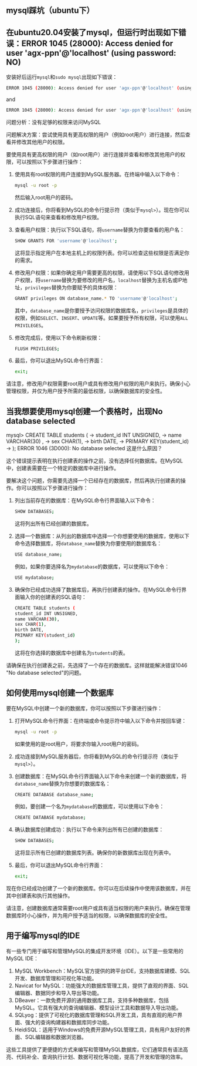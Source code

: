 ## mysql踩坑（ubuntu下）

## 在ubuntu20.04安装了mysql，但运行时出现如下错误：ERROR 1045 (28000): Access denied for user 'agx-ppn'@'localhost' (using password: NO)

安装好后运行`mysql`和`sudo mysql`出现如下错误：

```bash
ERROR 1045 (28000): Access denied for user 'agx-ppn'@'localhost' (using password: NO)  #这是运行mysql的结果
```

and

```bash
ERROR 1045 (28000): Access denied for user 'agx-ppn'@'localhost' (using password: NO)  #这是运行sudo mysql的结果
```

问题分析：没有足够的权限来访问MySQL

问题解决方案：尝试使用具有更高权限的用户（例如root用户）进行连接，然后查看并修改其他用户的权限。

要使用具有更高权限的用户（如root用户）进行连接并查看和修改其他用户的权限，可以按照以下步骤进行操作：

1. 使用具有root权限的用户连接到MySQL服务器。在终端中输入以下命令：

   ```bash
   mysql -u root -p
   ```

   然后输入root用户的密码。

2. 成功连接后，你将看到MySQL的命令行提示符（类似于`mysql>`）。现在你可以执行SQL语句来查看和修改用户权限。

3. 查看用户权限：执行以下SQL语句，将`username`替换为你要查看的用户名：

   ```bash
   SHOW GRANTS FOR 'username'@'localhost';
   ```

   这将显示指定用户在本地主机上的权限列表。你可以检查这些权限是否满足你的需求。

4. 修改用户权限：如果你确定用户需要更高的权限，请使用以下SQL语句修改用户权限，将`username`替换为要修改的用户名，`localhost`替换为主机名或IP地址，`privileges`替换为你要赋予的具体权限：

   ```bash
   GRANT privileges ON database_name.* TO 'username'@'localhost';
   ```

   其中，`database_name`是你要授予访问权限的数据库名，`privileges`是具体的权限，例如`SELECT`、`INSERT`、`UPDATE`等。如果要授予所有权限，可以使用`ALL PRIVILEGES`。

5. 修改完成后，使用以下命令刷新权限：

   ```bash
   FLUSH PRIVILEGES;
   ```

6. 最后，你可以退出MySQL命令行界面：

   ```bash
   exit;
   ```

请注意，修改用户权限需要root用户或具有修改用户权限的用户来执行。确保小心管理权限，并仅为用户授予所需的最低权限，以确保数据库的安全性。

## 当我想要使用mysql创建一个表格时，出现No database selected

mysql> CREATE TABLE students (    -> student_id INT UNSIGNED,    -> name VARCHAR(30) ,    -> sex CHAR(1),    -> birth DATE,    -> PRIMARY KEY(student_id)    -> ); ERROR 1046 (3D000): No database selected 这是什么原因？

这个错误提示表明在执行创建表的操作之前，没有选择任何数据库。在MySQL中，创建表需要在一个特定的数据库中进行操作。

要解决这个问题，你需要先选择一个已经存在的数据库，然后再执行创建表的操作。你可以按照以下步骤进行操作：

1. 列出当前存在的数据库：在MySQL命令行界面输入以下命令：

   ```bash
   SHOW DATABASES;
   ```

   这将列出所有已经创建的数据库。

2. 选择一个数据库：从列出的数据库中选择一个你想要使用的数据库，使用以下命令选择数据库，将`database_name`替换为你要使用的数据库名：

   ```bash
   USE database_name;
   ```

   例如，如果你要选择名为`mydatabase`的数据库，可以使用以下命令：

   ```bash
   USE mydatabase;
   ```

3. 确保你已经成功选择了数据库后，再执行创建表的操作。在MySQL命令行界面输入你的创建表的SQL语句：

   ```bash
   CREATE TABLE students (
   student_id INT UNSIGNED,
   name VARCHAR(30),
   sex CHAR(1),
   birth DATE,
   PRIMARY KEY(student_id)
   );
   ```

   这将在你选择的数据库中创建名为`students`的表。

请确保在执行创建表之前，先选择了一个存在的数据库。这样就能解决错误1046 "No database selected"的问题。

## 如何使用mysql创建一个数据库

要在MySQL中创建一个新的数据库，你可以按照以下步骤进行操作：

1. 打开MySQL命令行界面：在终端或命令提示符中输入以下命令并按回车键：

   ```bash
   mysql -u root -p
   ```

   如果使用的是root用户，将要求你输入root用户的密码。

2. 成功连接到MySQL服务器后，你将看到MySQL的命令行提示符（类似于`mysql>`）。

3. 创建数据库：在MySQL命令行界面输入以下命令来创建一个新的数据库，将`database_name`替换为你想要的数据库名：

   ```bash
   CREATE DATABASE database_name;
   ```

   例如，要创建一个名为`mydatabase`的数据库，可以使用以下命令：

   ```bash
   CREATE DATABASE mydatabase;
   ```

4. 确认数据库创建成功：执行以下命令来列出所有已创建的数据库：

   ```bash
   SHOW DATABASES;
   ```

   这将显示所有已创建的数据库列表。确保你的新数据库出现在列表中。

5. 最后，你可以退出MySQL命令行界面：

   ```bash
   exit;
   ```

现在你已经成功创建了一个新的数据库。你可以在后续操作中使用该数据库，并在其中创建表和执行其他操作。

请注意，创建数据库通常需要root用户或具有适当权限的用户来执行。确保在管理数据库时小心操作，并为用户授予适当的权限，以确保数据库的安全性。

## 用于编写mysql的IDE

有一些专门用于编写和管理MySQL的集成开发环境（IDE）。以下是一些常用的MySQL IDE：

1. MySQL Workbench：MySQL官方提供的跨平台IDE，支持数据库建模、SQL开发、数据库管理和可视化等功能。
2. Navicat for MySQL：功能强大的数据库管理工具，提供了直观的界面、SQL编辑器、数据同步和导入导出等功能。
3. DBeaver：一款免费开源的通用数据库工具，支持多种数据库，包括MySQL。它具有强大的查询编辑器、模型设计工具和数据导入导出功能。
4. SQLyog：提供了可视化的数据库管理和SQL开发工具，具有直观的用户界面、强大的查询构建器和数据库同步功能。
5. HeidiSQL：适用于Windows的免费开源MySQL管理工具，具有用户友好的界面、SQL编辑器和数据浏览器。

这些工具提供了更便捷的方式来编写和管理MySQL数据库，它们通常具有语法高亮、代码补全、查询执行计划、数据可视化等功能，提高了开发和管理的效率。
